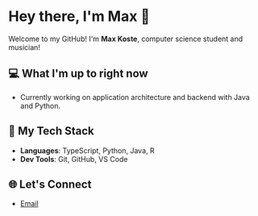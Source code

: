 # Hey there, I'm Max 👋

Welcome to my GitHub! I'm **Max Koste**, computer science student and musician!

## 💻 What I'm up to right now
- Currently working on application architecture and backend with Java and Python.
  
## 💪 My Tech Stack
- **Languages**: TypeScript, Python, Java, R
- **Dev Tools**: Git, GitHub, VS Code

## 🌐 Let's Connect
- [Email](mailto:maxkoste@gmail.com)
